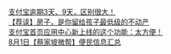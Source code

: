   
[支付宝逾期3天、9天，区别很大！](http://www.dianyue.me/archives/810/f5bnv77nk57wpo83/)  
[【荐读】房子，是你留给孩子最低级的不动产](http://www.dianyue.me/archives/883/z1nsiwy76jvvzqai/)  
[支付宝首页应用中心新上线的这个功能：太方便！](http://www.dianyue.me/archives/797/qnamym2zxqip0xam/)  
[8月1日【蔡家坡微帮】便民信息汇总](http://www.dianyue.me/archives/747/fxhfdvp41kxdyn2q/)